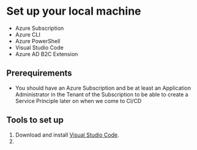 # Set up your local machine

- Azure Subscription
- Azure CLI
- Azure PowerShell
- Visual Studio Code
- Azure AD B2C Extension

## Prerequirements

- You should have an Azure Subscription and be at least an Application Administrator in the Tenant of the Subscription to be able to create a Service Principle later on when we come to CI/CD

## Tools to set up

1. Download and install [Visual Studio Code]().
1. 